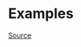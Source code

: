 


# Examples


[Source](http://www.rubydoc.info/gems/rubocop/RuboCop/Cop/Style/ZeroLengthPredicate)